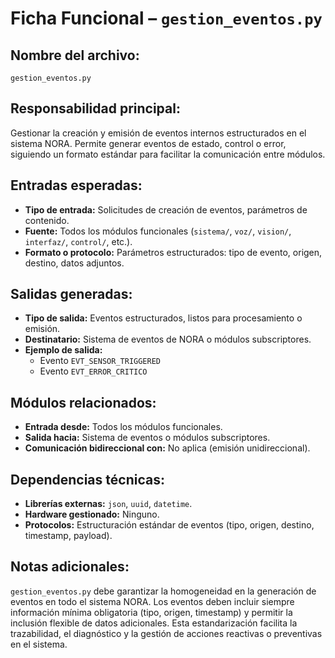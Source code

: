 # Ficha Funcional – `gestion_eventos.py`

## Nombre del archivo:
`gestion_eventos.py`

## Responsabilidad principal:
Gestionar la creación y emisión de eventos internos estructurados en el sistema NORA. Permite generar eventos de estado, control o error, siguiendo un formato estándar para facilitar la comunicación entre módulos.

## Entradas esperadas:
- **Tipo de entrada:** Solicitudes de creación de eventos, parámetros de contenido.
- **Fuente:** Todos los módulos funcionales (`sistema/`, `voz/`, `vision/`, `interfaz/`, `control/`, etc.).
- **Formato o protocolo:** Parámetros estructurados: tipo de evento, origen, destino, datos adjuntos.

## Salidas generadas:
- **Tipo de salida:** Eventos estructurados, listos para procesamiento o emisión.
- **Destinatario:** Sistema de eventos de NORA o módulos subscriptores.
- **Ejemplo de salida:**
  - Evento `EVT_SENSOR_TRIGGERED`
  - Evento `EVT_ERROR_CRITICO`

## Módulos relacionados:
- **Entrada desde:** Todos los módulos funcionales.
- **Salida hacia:** Sistema de eventos o módulos subscriptores.
- **Comunicación bidireccional con:** No aplica (emisión unidireccional).

## Dependencias técnicas:
- **Librerías externas:** `json`, `uuid`, `datetime`.
- **Hardware gestionado:** Ninguno.
- **Protocolos:** Estructuración estándar de eventos (tipo, origen, destino, timestamp, payload).

## Notas adicionales:
`gestion_eventos.py` debe garantizar la homogeneidad en la generación de eventos en todo el sistema NORA. Los eventos deben incluir siempre información mínima obligatoria (tipo, origen, timestamp) y permitir la inclusión flexible de datos adicionales. Esta estandarización facilita la trazabilidad, el diagnóstico y la gestión de acciones reactivas o preventivas en el sistema.